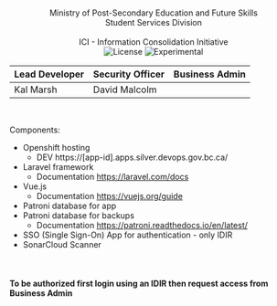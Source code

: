 <br/>
<p align="center">
Ministry of Post-Secondary Education and Future Skills<br/> 
Student Services Division<br/><br/>
ICI - Information Consolidation Initiative
<br/>

<img src="https://img.shields.io/packagist/l/laravel/framework" alt="License">
<img src="https://img.shields.io/badge/Lifecycle-Experimental-339999" alt="Experimental">

</p>

| Lead Developer  | Security Officer | Business Admin |
| ------------- | ------------- | ------------- |
| Kal Marsh  | David Malcolm  |            |

<br/>

Components:
- Openshift hosting
    - DEV https://[app-id].apps.silver.devops.gov.bc.ca/
- Laravel framework
    - Documentation https://laravel.com/docs
- Vue.js
    - Documentation https://vuejs.org/guide
- Patroni database for app
- Patroni database for backups
    - Documentation https://patroni.readthedocs.io/en/latest/
- SSO (Single Sign-On) App for authentication - only IDIR
- SonarCloud Scanner

<br/>
<h4> To be authorized first login using an IDIR then request access from Business Admin</h4>
